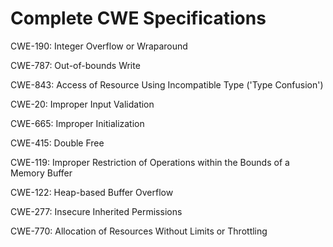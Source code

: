 

# Complete CWE Specifications

CWE-190: Integer Overflow or Wraparound

CWE-787: Out-of-bounds Write

CWE-843: Access of Resource Using Incompatible Type ('Type Confusion')

CWE-20: Improper Input Validation

CWE-665: Improper Initialization

CWE-415: Double Free

CWE-119: Improper Restriction of Operations within the Bounds of a Memory Buffer

CWE-122: Heap-based Buffer Overflow

CWE-277: Insecure Inherited Permissions

CWE-770: Allocation of Resources Without Limits or Throttling